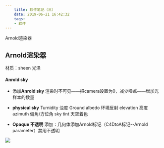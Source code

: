 ```yaml
---
    title: 软件笔记（三）
    date: 2019-06-21 16:42:32
    tags:
    - 软件
---
```


Arnold渲染器

## Arnold渲染器



材质：sheen 光泽

#### Anrold sky

- 添加**Anrold sky** 渲染时不可见——把camera设置为0，减少噪点——增加光样本的数量

- **physical sky**
     Turnidity 浊度
     Ground albedo 环境反射
     elevation 高度
     azimuth 偏角/方位角
     sky tint 天空着色
- **Opaque 不透明**
     添加：几何体添加Arnold标记（C4DtoA标记--Arnold parameter）禁用不透明                                              

![](C:\Users\A\Desktop\c4dtoa.png)